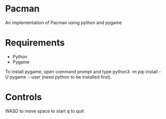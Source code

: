 # Pacman

An implementation of Pacman using python and pygame

# Requirements
* Python
* Pygame

To install pygame, open command prompt and type python3 -m pip install -U pygame --user (need python to be installed first).

# Controls

WASD to move
space to start
q to quit
